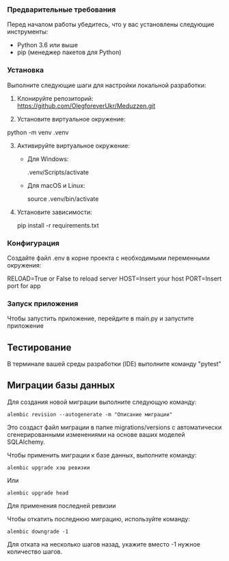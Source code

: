 ### Предварительные требования

Перед началом работы убедитесь, что у вас установлены следующие инструменты:

- Python 3.6 или выше
- pip (менеджер пакетов для Python)


### Установка

Выполните следующие шаги для настройки локальной разработки:

1. Клонируйте репозиторий:
https://github.com/OlegforeverUkr/Meduzzen.git

2. Установите виртуальное окружение:

python -m venv .venv

3. Активируйте виртуальное окружение:
   - Для Windows:
     
     .venv/Scripts/activate
   
   - Для macOS и Linux:
     
     source .venv/bin/activate
     

4. Установите зависимости:
   
   pip install -r requirements.txt


### Конфигурация

Создайте файл .env в корне проекта с необходимыми переменными окружения:


RELOAD=True or False to reload server
HOST=Insert your host
PORT=Insert port for app

### Запуск приложения

Чтобы запустить приложение, перейдите в main.py и запустите приложение


## Тестирование

В терминале вашей среды разработки (IDE) выполните команду "pytest"


## Миграции базы данных

Для создания новой миграции выполните следующую команду:

    alembic revision --autogenerate -m "Описание миграции"

Это создаст файл миграции в папке migrations/versions с автоматически 
сгенерированными изменениями на основе ваших моделей SQLAlchemy.

Чтобы применить миграции к базе данных, выполните команду:

    alembic upgrade хэш ревизии
Или 

    alembic upgrade head

Для применения последней ревизии


Чтобы откатить последнюю миграцию, используйте команду:

    alembic downgrade -1

 
Для отката на несколько шагов назад, укажите вместо -1 нужное количество шагов.










